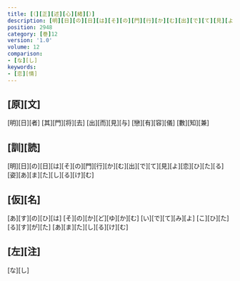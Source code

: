 ```yaml
---
title: [（][正][述][心][緒][）]
description: [明][日][の][日][は][そ][の][門][行][か][む][出][で][て][見][よ][恋][ひ][た][る][姿][あ][ま][た][し][る][け][む]
position: 2948
category: [巻]12
version: '1.0'
volume: 12
comparison:
- [な][し]
keywords:
- [恋][情]
---
```


## [原][文]

[明][日][者] [其][門][将][去] [出][而][見][与] [戀][有][容][儀] [數][知][兼]

## [訓][読]

[明][日][の][日][は][そ][の][門][行][か][む][出][で][て][見][よ][恋][ひ][た][る][姿][あ][ま][た][し][る][け][む]

## [仮][名]

[あ][す][の][ひ][は] [そ][の][か][ど][ゆ][か][む] [い][で][て][み][よ] [こ][ひ][た][る][す][が][た] [あ][ま][た][し][る][け][む]

## [左][注]

[な][し]
